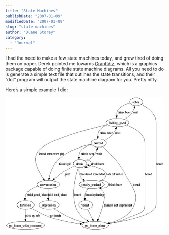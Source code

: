 ```yaml
---
title: "State Machines"
publishDate: "2007-01-09"
modifiedDate: "2007-01-09"
slug: "state-machines"
author: "Duane Storey"
category:
  - "Journal"
---
```


I had the need to make a few state machines today, and grew tired of doing them on paper. Derek pointed me towards [GraphViz](http://www.graphviz.org), which is a graphics package capable of doing finite state machine diagrams. All you need to do is generate a simple text file that outlines the state transitions, and their “dot” program will output the state machine diagram for you. Pretty nifty.

Here’s a simple example I did:

  
[![Bar State Machine](_images/state-machines-1.jpg)](http://www.flickr.com/photos/duanestorey/352025696/)